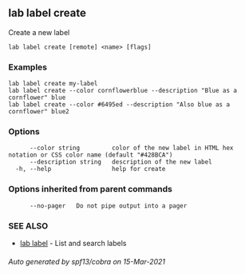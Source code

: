## lab label create

Create a new label

```
lab label create [remote] <name> [flags]
```

### Examples

```
lab label create my-label
lab label create --color cornflowerblue --description "Blue as a cornflower" blue
lab label create --color #6495ed --description "Also blue as a cornflower" blue2
```

### Options

```
      --color string         color of the new label in HTML hex notation or CSS color name (default "#428BCA")
      --description string   description of the new label
  -h, --help                 help for create
```

### Options inherited from parent commands

```
      --no-pager   Do not pipe output into a pager
```

### SEE ALSO

* [lab label](lab_label.md)	 - List and search labels

###### Auto generated by spf13/cobra on 15-Mar-2021

